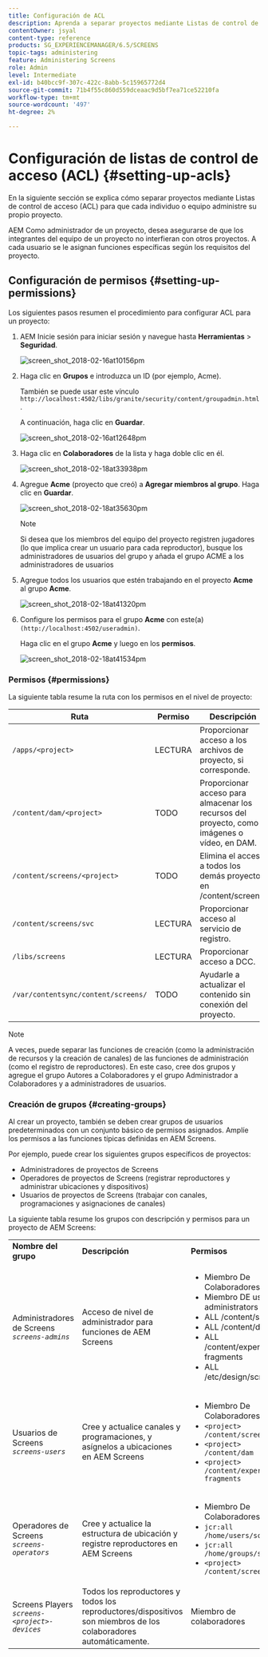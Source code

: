 ```yaml
---
title: Configuración de ACL
description: Aprenda a separar proyectos mediante Listas de control de acceso (ACL) para que cada individuo o equipo administre su propio proyecto.
contentOwner: jsyal
content-type: reference
products: SG_EXPERIENCEMANAGER/6.5/SCREENS
topic-tags: administering
feature: Administering Screens
role: Admin
level: Intermediate
exl-id: b40bcc9f-307c-422c-8abb-5c15965772d4
source-git-commit: 71b4f55c860d559dceaac9d5bf7ea71ce52210fa
workflow-type: tm+mt
source-wordcount: '497'
ht-degree: 2%

---
```


# Configuración de listas de control de acceso (ACL) {#setting-up-acls}

En la siguiente sección se explica cómo separar proyectos mediante Listas de control de acceso (ACL) para que cada individuo o equipo administre su propio proyecto.

AEM Como administrador de un proyecto, desea asegurarse de que los integrantes del equipo de un proyecto no interfieran con otros proyectos. A cada usuario se le asignan funciones específicas según los requisitos del proyecto.

## Configuración de permisos {#setting-up-permissions}

Los siguientes pasos resumen el procedimiento para configurar ACL para un proyecto:

1. AEM Inicie sesión para iniciar sesión y navegue hasta **Herramientas** > **Seguridad**.

   ![screen_shot_2018-02-16at10156pm](assets/screen_shot_2018-02-16at10156pm.png)

1. Haga clic en **Grupos** e introduzca un ID (por ejemplo, Acme).

   También se puede usar este vínculo `http://localhost:4502/libs/granite/security/content/groupadmin.html`.

   A continuación, haga clic en **Guardar**.

   ![screen_shot_2018-02-16at12648pm](assets/screen_shot_2018-02-16at12648pm.png)

1. Haga clic en **Colaboradores** de la lista y haga doble clic en él.

   ![screen_shot_2018-02-18at33938pm](assets/screen_shot_2018-02-18at33938pm.png)

1. Agregue **Acme** (proyecto que creó) a **Agregar miembros al grupo**. Haga clic en **Guardar**.

   ![screen_shot_2018-02-18at35630pm](assets/screen_shot_2018-02-18at35630pm.png)

   >[!NOTE]
   >
   >Si desea que los miembros del equipo del proyecto registren jugadores (lo que implica crear un usuario para cada reproductor), busque los administradores de usuarios del grupo y añada el grupo ACME a los administradores de usuarios

1. Agregue todos los usuarios que estén trabajando en el proyecto **Acme** al grupo **Acme**.

   ![screen_shot_2018-02-18at41320pm](assets/screen_shot_2018-02-18at41320pm.png)

1. Configure los permisos para el grupo **Acme** con este(a) `(http://localhost:4502/useradmin)`.

   Haga clic en el grupo **Acme** y luego en los **permisos**.

   ![screen_shot_2018-02-18at41534pm](assets/screen_shot_2018-02-18at41534pm.png)

### Permisos {#permissions}

La siguiente tabla resume la ruta con los permisos en el nivel de proyecto:

| **Ruta** | **Permiso** | **Descripción** |
|---|---|---|
| `/apps/<project>` | LECTURA | Proporcionar acceso a los archivos de proyecto, si corresponde. |
| `/content/dam/<project>` | TODO | Proporcionar acceso para almacenar los recursos del proyecto, como imágenes o vídeo, en DAM. |
| `/content/screens/<project>` | TODO | Elimina el acceso a todos los demás proyectos en /content/screens. |
| `/content/screens/svc` | LECTURA | Proporcionar acceso al servicio de registro. |
| `/libs/screens` | LECTURA | Proporcionar acceso a DCC. |
| `/var/contentsync/content/screens/` | TODO | Ayudarle a actualizar el contenido sin conexión del proyecto. |

>[!NOTE]
>
>A veces, puede separar las funciones de creación (como la administración de recursos y la creación de canales) de las funciones de administración (como el registro de reproductores). En este caso, cree dos grupos y agregue el grupo Autores a Colaboradores y el grupo Administrador a Colaboradores y a administradores de usuarios.

### Creación de grupos {#creating-groups}

Al crear un proyecto, también se deben crear grupos de usuarios predeterminados con un conjunto básico de permisos asignados. Amplíe los permisos a las funciones típicas definidas en AEM Screens.

Por ejemplo, puede crear los siguientes grupos específicos de proyectos:

* Administradores de proyectos de Screens
* Operadores de proyectos de Screens (registrar reproductores y administrar ubicaciones y dispositivos)
* Usuarios de proyectos de Screens (trabajar con canales, programaciones y asignaciones de canales)

La siguiente tabla resume los grupos con descripción y permisos para un proyecto de AEM Screens:

<table>
 <tbody>
  <tr>
   <td><strong>Nombre del grupo</strong></td>
   <td><strong>Descripción</strong></td>
   <td><strong>Permisos</strong></td>
  </tr>
  <tr>
   <td>Administradores de Screens<br /> <em><code>screens-admins</code></em></td>
   <td>Acceso de nivel de administrador para funciones de AEM Screens</td>
   <td>
    <ul>
     <li>Miembro De Colaboradores</li>
     <li>Miembro DE user-administrators</li>
     <li>ALL /content/screens</li>
     <li>ALL /content/dam</li>
     <li>ALL /content/experience-fragments</li>
     <li>ALL /etc/design/screens</li>
    </ul> </td>
  </tr>
  <tr>
   <td>Usuarios de Screens<br /> <em><code>screens-users</code></em></td>
   <td>Cree y actualice canales y programaciones, y asígnelos a ubicaciones en AEM Screens</td>
   <td>
    <ul>
     <li>Miembro De Colaboradores</li>
     <li><code>&lt;project&gt; /content/screens</code></li>
     <li><code>&lt;project&gt; /content/dam</code></li>
     <li><code>&lt;project&gt; /content/experience-fragments</code></li>
    </ul> </td>
  </tr>
  <tr>
   <td>Operadores de Screens<br /> <em><code>screens-operators</code></em></td>
   <td>Cree y actualice la estructura de ubicación y registre reproductores en AEM Screens</td>
   <td>
    <ul>
     <li>Miembro De Colaboradores</li>
     <li><code>jcr:all /home/users/screens</code></li>
     <li><code>jcr:all /home/groups/screens</code></li>
     <li><code>&lt;project&gt; /content/screens</code></li>
    </ul> </td>
  </tr>
  <tr>
   <td>Screens Players<br /> <em><code>screens-&lt;project&gt;-devices</code></em></td>
   <td>Todos los reproductores y todos los reproductores/dispositivos son miembros de los colaboradores automáticamente.</td>
   <td><p> Miembro de colaboradores</p> </td>
  </tr>
 </tbody>
</table>
